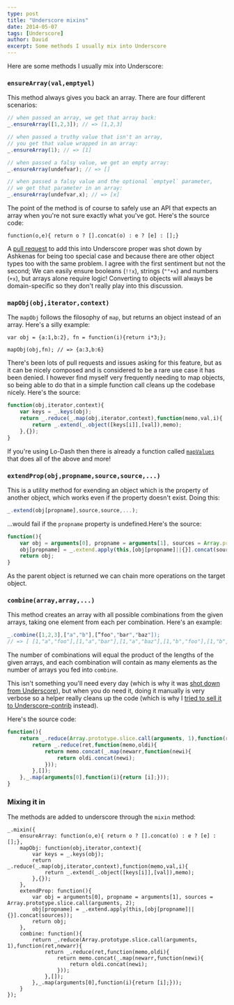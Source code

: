 ```yaml
---
type: post
title: "Underscore mixins"
date: 2014-05-07
tags: [Underscore]
author: David
excerpt: Some methods I usually mix into Underscore
---
```


Here are some methods I usually mix into Underscore:

### `ensureArray(val,emptyel)`

This method always gives you back an array. There are four different scenarios:

```javascript
// when passed an array, we get that array back:
_.ensureArray([1,2,3]); // => [1,2,3]

// when passed a truthy value that isn't an array,
// you get that value wrapped in an array:
_.ensureArray(1); // => [1]

// when passed a falsy value, we get an empty array:
_.ensureArray(undefvar); // => []

// when passed a falsy value and the optional `emptyel` parameter,
// we get that parameter in an array:
_.ensureArray(undefvar,x); // => [x]
```


The point of the method is of course to safely use an API that expects an array when you're not sure exactly what you've got. Here's the source code:

```
function(o,e){ return o ? [].concat(o) : e ? [e] : [];}

```

A [pull request](https://github.com/jashkenas/underscore/pull/816) to add this into Underscore proper was shot down by Ashkenas for being too special case and because there are other object types too with the same problem. I agree with the first sentiment but not the second; We can easily ensure booleans (`!!x`), strings (`""+x`) and numbers (`+x`), but arrays alone require logic! Converting to objects will always be domain-specific so they don't really play into this discussion.

### `mapObj(obj,iterator,context)`

The `mapObj` follows the filosophy of `map`, but returns an object instead of an array. Here's a silly example:

```
var obj = {a:1,b:2}, fn = function(i){return i*3;};

mapObj(obj,fn); // => {a:3,b:6}
```

There's been lots of pull requests and issues asking for this feature, but as it can be nicely composed and is considered to be a 
rare use case it has been denied. I however find myself very frequently needing to map objects, so being able to do that in a simple
function call cleans up the codebase nicely. Here's the source:

```javascript
function(obj,iterator,context){
	var keys = _.keys(obj);
	return _.reduce(_.map(obj,iterator,context),function(memo,val,i){
		return _.extend(_.object([keys[i]],[val]),memo);
	},{});
}
```

If you're using Lo-Dash then there is already a function called [`mapValues`](http://lodash.com/docs#mapValues) that does all of the above and more!

### `extendProp(obj,propname,source,source,...)`

This is a utility method for exending an object which is the property of another object, which works even if 
the property doesn't exist. Doing this:

```javascript
_.extend(obj[propname],source,source,...);
```

...would fail if the `propname` property is undefined.Here's the source:

```javascript
function(){
	var obj = arguments[0], propname = arguments[1], sources = Array.prototype.slice.call(arguments, 2);
	obj[propname] = _.extend.apply(this,[obj[propname]||{}].concat(sources));
	return obj;
}

```

As the parent object is returned we can chain more operations on the target object.


### `combine(array,array,...)`

This method creates an array with all possible combinations from the given arrays, taking one element from each per combination. Here's an example:

```javascript
_.combine([1,2,3],["a","b"],[”foo","bar","baz"]);
// => [ [1,"a","foo"],[1,"a","bar"],[1,"a","baz"],[1,"b","foo"],[1,"b","bar"],[1,"b","baz"],[2,"a","foo"],[2,"a","bar"],[2,"a","baz"],[2,"b","foo"],[2,"b","bar"],[2,"b","baz"]]
```

The number of combinations will equal the product of the lengths of the given arrays, and each combination will contain as many elements as the number of arrays you fed into `combine`.

This isn't something you'll need every day (which is why it was [shot down from Underscore](https://github.com/jashkenas/underscore/pull/1788)), but when you do need it, doing it manually is very verbose so a helper really cleans up the code (which is why I [tried to sell it to Underscore-contrib](https://github.com/documentcloud/underscore-contrib/pull/168) instead).

Here's the source code:

```javascript
function(){
	return _.reduce(Array.prototype.slice.call(arguments, 1),function(ret,newarr){
		return _.reduce(ret,function(memo,oldi){
			return memo.concat(_.map(newarr,function(newi){
				return oldi.concat(newi);
			}));
		},[]);
	},_.map(arguments[0],function(i){return [i];}));
}
```

### Mixing it in

The methods are added to underscore through the `mixin` method:

```
_.mixin({
	ensureArray: function(o,e){ return o ? [].concat(o) : e ? [e] : [];},
	mapObj: function(obj,iterator,context){
		var keys = _.keys(obj);
		return _.reduce(_.map(obj,iterator,context),function(memo,val,i){
			return _.extend(_.object([keys[i]],[val]),memo);
		},{});
	},
	extendProp: function(){
		var obj = arguments[0], propname = arguments[1], sources = Array.prototype.slice.call(arguments, 2);
		obj[propname] = _.extend.apply(this,[obj[propname]||{}].concat(sources));
		return obj;
	},
	combine: function(){
		return _.reduce(Array.prototype.slice.call(arguments, 1),function(ret,newarr){
			return _.reduce(ret,function(memo,oldi){
				return memo.concat(_.map(newarr,function(newi){
					return oldi.concat(newi);
				}));
			},[]);
		},_.map(arguments[0],function(i){return [i];}));
	}
});
```
